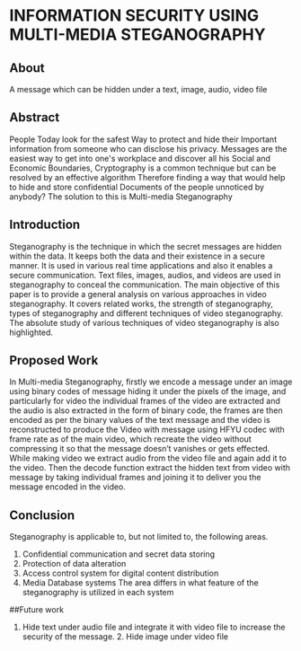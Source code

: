 # INFORMATION SECURITY USING MULTI-MEDIA STEGANOGRAPHY


## About 
A message which can be hidden under a text, image, audio, video file

## Abstract
People Today look for the safest Way to protect and hide their Important information from someone who can disclose his privacy. Messages are the easiest way to get into one's workplace and discover all his Social and Economic Boundaries, Cryptography is a common technique but can be resolved by an effective algorithm Therefore finding a way that would help to hide and store confidential Documents of the people unnoticed by anybody? The solution to this is Multi-media   Steganography

## Introduction
Steganography is the technique in which the secret messages are hidden within the data. It keeps both the data and their existence in a secure manner. It is used in various real time applications and also it enables a secure communication. Text files, images, audios, and videos are used in steganography to conceal the communication. The main objective of this paper is to provide a general analysis on various approaches in video steganography. It covers related works, the strength of steganography, types of steganography and different techniques of video steganography. The absolute study of various techniques of video steganography is also highlighted.

## Proposed Work
In Multi-media Steganography, firstly we encode a message under an image using binary codes of message hiding it under the pixels of the image, and particularly for video the individual frames of the video are extracted and the audio is also extracted in the form of binary code, the frames are then encoded as per the binary values of the text message and the video is reconstructed to produce the Video with message using HFYU codec with frame rate as of the main video, which recreate the video without compressing it so that the message doesn’t vanishes or gets effected. While making video we extract audio from the video file and again add it to the video. Then the decode function extract the hidden text from video with message by taking individual frames and joining it to deliver you the message encoded in the video.

## Conclusion
Steganography is applicable to, but not limited to, the following areas.  
1. Confidential communication and secret data storing 
2. Protection of data alteration 
3. Access control system for digital content distribution 
4. Media Database systems 
The area differs in what feature of the steganography is utilized in each system 

##Future work
1. Hide text under audio file and integrate it with video file to increase the security of the message. 2. Hide image under video file

